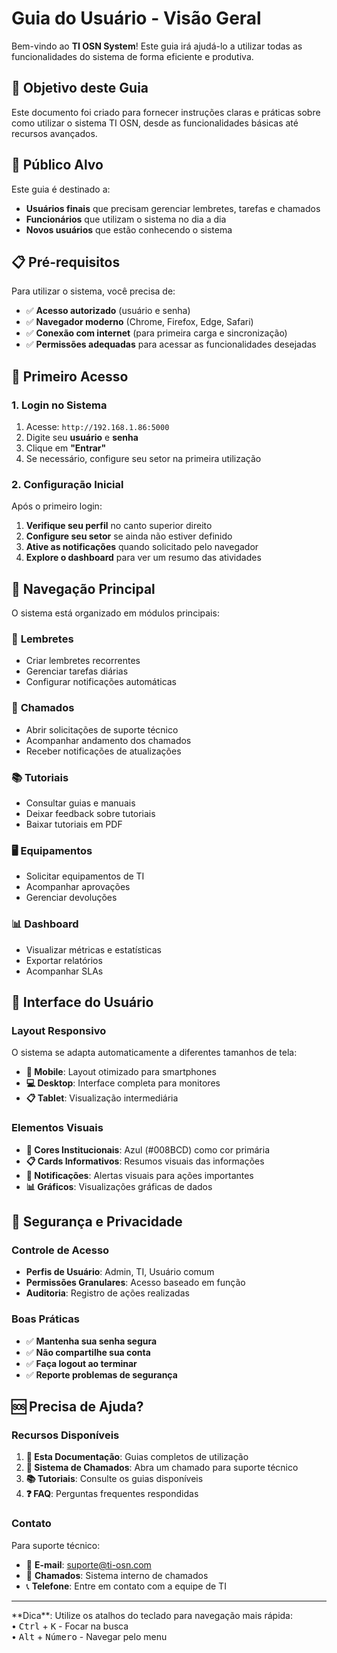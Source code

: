# Guia do Usuário - Visão Geral

Bem-vindo ao **TI OSN System**! Este guia irá ajudá-lo a utilizar todas as funcionalidades do sistema de forma eficiente e produtiva.

## 🎯 Objetivo deste Guia

Este documento foi criado para fornecer instruções claras e práticas sobre como utilizar o sistema TI OSN, desde as funcionalidades básicas até recursos avançados.

## 👤 Público Alvo

Este guia é destinado a:
- **Usuários finais** que precisam gerenciar lembretes, tarefas e chamados
- **Funcionários** que utilizam o sistema no dia a dia
- **Novos usuários** que estão conhecendo o sistema

## 📋 Pré-requisitos

Para utilizar o sistema, você precisa de:
- ✅ **Acesso autorizado** (usuário e senha)
- ✅ **Navegador moderno** (Chrome, Firefox, Edge, Safari)
- ✅ **Conexão com internet** (para primeira carga e sincronização)
- ✅ **Permissões adequadas** para acessar as funcionalidades desejadas

## 🚀 Primeiro Acesso

### 1. Login no Sistema

1. Acesse: `http://192.168.1.86:5000`
2. Digite seu **usuário** e **senha**
3. Clique em **"Entrar"**
4. Se necessário, configure seu setor na primeira utilização

### 2. Configuração Inicial

Após o primeiro login:

1. **Verifique seu perfil** no canto superior direito
2. **Configure seu setor** se ainda não estiver definido
3. **Ative as notificações** quando solicitado pelo navegador
4. **Explore o dashboard** para ver um resumo das atividades

## 🧭 Navegação Principal

O sistema está organizado em módulos principais:

### 📅 **Lembretes**
- Criar lembretes recorrentes
- Gerenciar tarefas diárias
- Configurar notificações automáticas

### 🎫 **Chamados**
- Abrir solicitações de suporte técnico
- Acompanhar andamento dos chamados
- Receber notificações de atualizações

### 📚 **Tutoriais**
- Consultar guias e manuais
- Deixar feedback sobre tutoriais
- Baixar tutoriais em PDF

### 🖥️ **Equipamentos**
- Solicitar equipamentos de TI
- Acompanhar aprovações
- Gerenciar devoluções

### 📊 **Dashboard**
- Visualizar métricas e estatísticas
- Exportar relatórios
- Acompanhar SLAs

## 🎨 Interface do Usuário

### Layout Responsivo

O sistema se adapta automaticamente a diferentes tamanhos de tela:

- **📱 Mobile**: Layout otimizado para smartphones
- **💻 Desktop**: Interface completa para monitores
- **📋 Tablet**: Visualização intermediária

### Elementos Visuais

- **🎨 Cores Institucionais**: Azul (#008BCD) como cor primária
- **📋 Cards Informativos**: Resumos visuais das informações
- **🔔 Notificações**: Alertas visuais para ações importantes
- **📊 Gráficos**: Visualizações gráficas de dados

## 🔐 Segurança e Privacidade

### Controle de Acesso

- **Perfis de Usuário**: Admin, TI, Usuário comum
- **Permissões Granulares**: Acesso baseado em função
- **Auditoria**: Registro de ações realizadas

### Boas Práticas

- ✅ **Mantenha sua senha segura**
- ✅ **Não compartilhe sua conta**
- ✅ **Faça logout ao terminar**
- ✅ **Reporte problemas de segurança**

## 🆘 Precisa de Ajuda?

### Recursos Disponíveis

1. **📖 Esta Documentação**: Guias completos de utilização
2. **🎫 Sistema de Chamados**: Abra um chamado para suporte técnico
3. **📚 Tutoriais**: Consulte os guias disponíveis
4. **❓ FAQ**: Perguntas frequentes respondidas

### Contato

Para suporte técnico:
- 📧 **E-mail**: suporte@ti-osn.com
- 🎫 **Chamados**: Sistema interno de chamados
- 📞 **Telefone**: Entre em contato com a equipe de TI

---

<div class="info">
    **Dica**: Utilize os atalhos do teclado para navegação mais rápida:
    <br>
    • <kbd>Ctrl</kbd> + <kbd>K</kbd> - Focar na busca
    <br>
    • <kbd>Alt</kbd> + <kbd>Número</kbd> - Navegar pelo menu
</div>